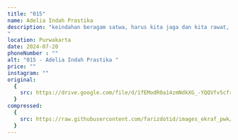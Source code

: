 ```yaml
---
title: "015"
name: Adelia Indah Prastika 
description: "keindahan beragam satwa, harus kita jaga dan kita rawat, hentikan pemburuan liar, selalu cintai satwa satwa di sekitar kita
"
location: Purwakarta
date: 2024-07-20
phoneNumber : ""
alt: "015 - Adelia Indah Prastika "
price: ""
instagram: ""
original:
  {
    src: https://drive.google.com/file/d/1fEModR0a14zmNdkXG_-YQQVfv5cfr2yL/view?usp=sharing,
  }
compressed:
  {
    src: https://raw.githubusercontent.com/farizdotid/images_ekraf_pwk/main/teraspendopocoffee/015.jpeg,
  }
---
```

